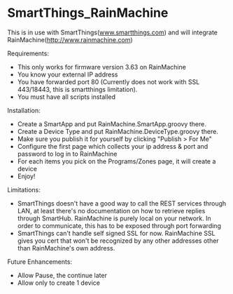 SmartThings_RainMachine
=======================

This is in use with SmartThings(www.smartthings.com) and will integrate RainMachine(http://www.rainmachine.com)

Requirements:
  * This only works for firmware version 3.63 on RainMachine
  * You know your external IP address
  * You have forwarded port 80 (Currently does not work with SSL 443/18443, this is smartthings limitation). 
  * You must have all scripts installed 
  
Installation:
  * Create a SmartApp and put RainMachine.SmartApp.groovy there.
  * Create a Device Type and put RainMachine.DeviceType.groovy there.
  * Make sure you publish it for yourself by clicking "Publish > For Me"
  * Configure the first page which collects your ip address & port and password to log in to RainMachine
  * For each items you pick on the Programs/Zones page, it will create a device
  * Enjoy!
 
Limitations:
  * SmartThings doesn't have a good way to call the REST services through LAN, at least there's no documentation on how to retrieve replies through SmartHub. RainMachine is purely local on your network. In order to communicate, this has to be exposed through port forwarding
  * SmartThings can't handle self signed SSL for now. RainMachine SSL gives you cert that won't be recognized by any other addresses other than RainMachine's own address.
 
Future Enhancements:
  * Allow Pause, the continue later
  * Allow only to create 1 device
